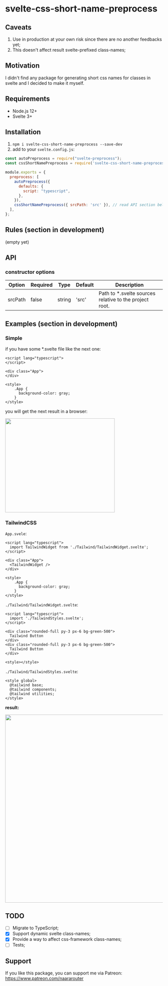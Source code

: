 # svelte-css-short-name-preprocess

## Caveats
1. Use in production at your own risk since there are no another feedbacks yet;
2. This doesn't affect result svelte-prefixed class-names;

## Motivation
I didn't find any package for generating short css names for classes in svelte and I decided to make it myself. 

## Requirements
- Node.js 12+
- Svelte 3+

## Installation
1. `npm i svelte-css-short-name-preprocess --save-dev`
2. add to your `svelte.config.js`:
```javascript
const autoPreprocess = require("svelte-preprocess");
const cssShortNamePreprocess = require('svelte-css-short-name-preprocess');

module.exports = {
  preprocess: [
    autoPreprocess({
      defaults: {
        script: "typescript",
      },
    }),
    cssShortNamePreprocess({ srcPath: 'src' }), // read API section below to configure
  ],
};
```

## Rules (section in development)
(empty yet)

## API

### constructor options
| Option  | Required | Type   | Default | Description                                            |
|---------|----------|--------|---------|--------------------------------------------------------|
| srcPath | false    | string | 'src'   | Path to *.svelte sources relative to the project root. |

## Examples (section in development)

### Simple

if you have some *.svelte file like the next one:
```sveltehtml
<script lang="typescript">
</script>

<div class="App">
</div>

<style>
    .App {
      background-color: gray;
    }
</style>
```

you will get the next result in a browser: 

<img src="https://user-images.githubusercontent.com/20820069/121783320-92a97e80-cbb6-11eb-96ff-dfa5cfed0209.jpg" width="350" height="300">

### TailwindCSS

`App.svele`:
```sveltehtml
<script lang="typescript">
  import TailwindWidget from './Tailwind/TailwindWidget.svelte';
</script>

<div class="App">
  <TailwindWidget />
</div>

<style>
    .App {
      background-color: gray;
    }
</style>
```

`./Tailwind/TailwindWidget.svelte`:
```sveltehtml
<script lang="typescript">
  import './TailwindStyles.svelte';
</script>

<div class="rounded-full py-3 px-6 bg-green-500">
  Tailwind Button
</div>
<div class="rounded-full py-3 px-6 bg-green-500">
  Tailwind Button
</div>

<style></style>
```

`./Tailwind/TailwindStyles.svelte`:
```sveltehtml
<style global>
  @tailwind base;
  @tailwind components;
  @tailwind utilities;
</style>
```

**result:**

<img src="https://user-images.githubusercontent.com/20820069/121818344-4ed67800-cc8f-11eb-9922-d2cf099dd0f5.jpg" width="1000" height="600">

## TODO
- [ ] Migrate to TypeScript;
- [X] Support dynamic svelte class-names;
- [X] Provide a way to affect css-framework class-names;
- [ ] Tests;

## Support

If you like this package, you can support me via Patreon: https://www.patreon.com/naararouter